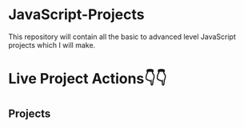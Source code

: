 # JavaScript-Projects

This repository will contain all the basic to advanced level JavaScript projects which I will make.

# Live Project Actions👇👇
## Projects

